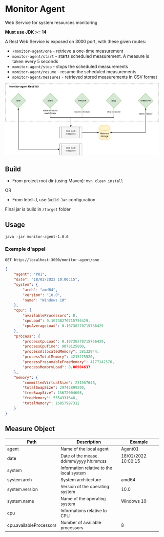 # Monitor Agent

Web Service for system resources monitoring

**Must use JDK >= 14**

A Rest Web Service is exposed on 3000 port, with these given routes:
* `/monitor-agent/one` - retrieve a one-time measurement
* `monitor-agent/start` - starts scheduled measurement. A measure is taken every 5 seconds
* `monitor-agent/stop` - stops the scheduled measurements
* `monitor-agent/resume` - resume the scheduled measurements
* `monitor-agent/measures` - retrieved stored measurements in CSV format

![Web Service](./docs/temp.drawio.png)


## Build

* From project root dir (using Maven):
`mvn clean install`

OR

* From IntelliJ, use `Build Jar` configuration

Final jar is build in `/target` folder

## Usage
`java -jar monitor-agent-1.0.0`


### Exemple d'appel

`GET http://localhost:3000/monitor-agent/one`
```json
{
    "agent": "PO1",
    "date": "18/02/2022 10:00:15",
    "system": {
        "arch": "amd64",
        "version": "10.0",
        "name": "Windows 10"
    },
    "cpu": {
        "availableProcessors": 8,
        "cpuLoad": 0.10738270715756429,
        "cpuAverageLoad": 0.10738270715756429
    },
    "process": {
        "processCpuLoad": 0.10738270715756429,
        "processCpuTime": 9078125000,
        "processAllocatedMemory": 38132944,
        "processTotalMemory": 4215275520,
        "processPresumableFreeMemory": 4177142576,
        "processMemoryLoad": 0.00904637
    },
    "memory": {
        "committedVirtualSize": 231067648,
        "totalSwapSize": 29742899200,
        "freeSwapSize": 15672004608,
        "freeMemory": 5554331648,
        "totalMemory": 16857997312
    }
}
```

## Measure Object

| Path         | Description     | Example |
|--------------|-----------|------------|
| agent | Name of the local agent      | Agent01        |
| date      | Date of the mease. dd/mm/yyyy hh:mm:ss  | 18/02/2022 10:00:15       |
| system | Information relative to the local system | |
| system.arch | System architecture | amd64
| system.version | Version of the operating system | 10.0 |
| system.name | Name of the operating system | Windows 10
| cpu |Informations relative to CPU | | 
| cpu.availableProcessors |Number of available processors | 8 |

